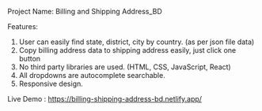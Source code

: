 Project Name: Billing and Shipping Address_BD

Features:
1. User can easily find state, district, city by country. (as per json file data)
2. Copy billing address data to shipping address easily, just click one button
3. No third party libraries are used. (HTML, CSS, JavaScript, React)
4. All dropdowns are autocomplete searchable.
5. Responsive design.

Live Demo : https://billing-shipping-address-bd.netlify.app/
